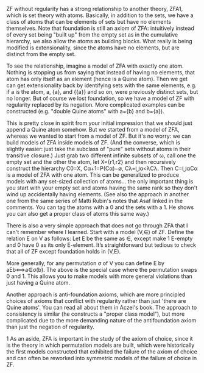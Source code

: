 ZF without regularity has a strong relationship to another theory, ZFA1, which is set theory with atoms. Basically, in addition to the sets, we have a class of atoms that can be elements of sets but have no elements themselves. Note that foundation is still an axiom of ZFA: intuitively instead of every set being "built up" from the empty set as in the cumulative hierarchy, we also allow the atoms as building blocks. What really is being modified is extensionality, since the atoms have no elements, but are distinct from the empty set.

To see the relationship, imagine a model of ZFA with exactly one atom. Nothing is stopping us from saying that instead of having no elements, that atom has only itself as an element (hence is a Quine atom). Then we get can get extensionality back by identifying sets with the same elements, e.g. if a is the atom, a, {a}, and {{a}} and so on, were previously distinct sets, but no longer. But of course we lost foundation, so we have a model of ZF with regularity replaced by its negation. More complicated examples can be constructed (e.g. "double Quine atoms" with a={b} and b={a}).

This is pretty close in spirit from your initial impression that we should just append a Quine atom somehow. But we started from a model of ZFA, whereas we wanted to start from a model of ZF. But it's no worry: we can build models of ZFA inside models of ZF. (And the converse, which is slightly easier: just take the subclass of "pure" sets without atoms in their transitive closure.) Just grab two different infinite subsets of ω, call one the empty set and the other the atom, let X={r1,r2} and then recursively construct the hierarchy C0=X,
Cα+1=P(Cα)−∅,
Cλ=⋃α<λCλ. Then C=⋃αCα is a model of ZFA with one atom. This can be generalized to produce models with any set-sized collection of atoms... the only important thing is you start with your empty set and atoms having the same rank so they don't wind up accidentally having elements. (See also the approach in another one from the same series of Matti Rubin's notes that Asaf linked in the comments. You can tag the atoms with a 0 and the sets with a 1. He shows you can also get a proper class of atoms this same way.)

There is also a very simple approach that does not go through ZFA that I can't remember where I learned. Start with a model (V,∈) of ZF. Define the relation E on V as follows: Let E be the same as ∈, except make 1 E-empty and 0 have 0 as its only E-element. It’s straightforward but tedious to check that all of ZF except foundation holds in (V,E).

More generally, for any permutation σ of V you can define E by aEb⟺a∈σ(b). The above is the special case where the permutation swaps 0 and 1. This allows you to make models with more general violations than just having a Quine atom.

Another approach is anti-foundation axioms, which are more principled choices of axioms that conflict with regularity rather than just 'there are Quine atoms'. You can read all about them in Aczel's book. The approach to consistency is similar (he constructs a "proper class model"), but more complicated due to the more demanding nature of the antifoundation axiom than just the negation of regularity.

1 As an aside, ZFA is important in the study of the axiom of choice, since it is the theory in which permutation models are built, which were historically the first models constructed that exhibited the failure of the axiom of choice and can often be reworked into symmetric models of the failure of choice in ZF.